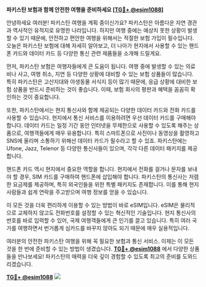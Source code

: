 **파키스탄 보험과 함께 안전한 여행을 준비하세요 [[TG💪+ @esim1088](https://t.me/s/esim1088)]**

안녕하세요 여러분! 파키스탄 여행을 계획 중이신가요? 파키스탄은 아름다운 자연 경관과 역사적인 유적지로 유명한 나라입니다. 하지만 여행 중에는 예상치 못한 상황이 발생할 수 있기 때문에, 안전하고 편안한 여행을 위해서는 적절한 보험 가입이 필수입니다. 오늘은 파키스탄 보험에 대해 자세히 알아보고, 더 나아가 현지에서 사용할 수 있는 핸드폰 카드와 데이터 카드 등 다양한 통신 관련 제품들을 소개해 드릴게요.

먼저, 파키스탄 보험은 여행자들에게 큰 도움이 됩니다. 여행 중에 발생할 수 있는 의료비나 사고, 여행 취소, 지연 등 다양한 상황에 대비할 수 있는 보험 상품들이 많습니다. 특히 파키스탄은 고산지대와 야생동물 서식지 등이 많기 때문에, 응급 상황에 대비한 보험 상품을 반드시 준비하는 것이 좋습니다. 이때, 보험 회사의 평판과 혜택을 꼼꼼히 확인하는 것이 중요합니다.

또한, 파키스탄에서는 현지 통신사와 함께 제공되는 다양한 데이터 카드와 전화 카드를 사용할 수 있습니다. 현지에서 통신 서비스를 이용하려면 우선 데이터 카드를 구매해야 합니다. 데이터 카드는 일정 기간 동안 인터넷을 무제한으로 사용할 수 있도록 해주는 상품으로, 여행객들에게 매우 유용합니다. 특히 스마트폰으로 사진이나 동영상을 촬영하고 SNS에 올리며 소통하기 위해선 데이터 카드가 필수라고 할 수 있죠. 파키스탄에는 Ufone, Jazz, Telenor 등 다양한 통신사들이 있으며, 각각 다른 데이터 패키지를 제공합니다.

핸드폰 카드 역시 현지에서 중요한 역할을 합니다. 현지에서 전화를 걸거나 문자를 보내야 할 경우, SIM 카드를 구매하여 핸드폰에 삽입해야 합니다. 파키스탄의 통신사는 저렴한 요금제를 제공하며, 특히 외국인들을 위한 특별 패키지도 존재합니다. 이를 통해 현지 사람들과 쉽게 연락을 주고받으며 여행 정보를 얻을 수 있습니다.

이 모든 것을 더욱 편리하게 이용할 수 있는 방법이 바로 eSIM입니다. eSIM은 물리적으로 교체하지 않고도 전화번호를 설정할 수 있는 혁신적인 기술입니다. 현지 통신사의 번호를 바로 입력할 수 있어, 국제 여행객들에게 큰 인기를 끌고 있습니다. 특히 여러 국가를 여행하면서 번거롭게 심카드를 바꾸지 않아도 되기 때문에 매우 실용적입니다.

여러분의 안전한 파키스탄 여행을 위해 꼭 필요한 보험과 통신 서비스. 이제는 이 모든 것을 한 번에 준비할 수 있는 방법이 생겼습니다. **[TG💪+ @esim1088](https://t.me/s/esim1088)** 에서 다양한 상품들을 만나보세요! 파키스탄의 매력을 더욱 깊이 경험할 수 있도록 최고의 준비를 도와드리겠습니다.

**[TG💪+ @esim1088](https://t.me/s/esim1088) ![](https://i.postimg.cc/Y0z9fWf4/image.png)**